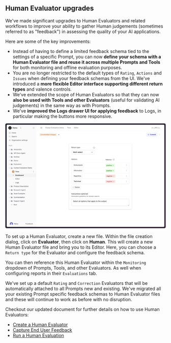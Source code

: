 ## Human Evaluator upgrades

We've made significant upgrades to Human Evaluators and related workflows to improve your ability to gather Human judgements (sometimes referred to as "feedback") in assessing the quality of your AI applications.

Here are some of the key improvements:

- Instead of having to define a limited feedback schema tied to the settings of a specific Prompt, you can now **define your schema with a Human Evaluator file and reuse it across multiple Prompts and Tools** for both monitoring and offline evaluation purposes.
- You are no longer restricted to the default types of `Rating`, `Actions` and `Issues` when defining your feedback schemas from the UI. We've introduced a **more flexible Editor interface supporting different return types** and valence controls.
- We've extended the scope of Human Evaluators so that they can now **also be used with Tools and other Evaluators** (useful for validating AI judgements) in the same way as with Prompts.
- We've **improved the Logs drawer UI for applying feedback** to Logs, in particular making the buttons more responsive. 

![Tone evaluator set up with options and instructions](../assets/images/setup-tone-human-evaluator-no-tip.png)


To set up a Human Evaluator, create a new file. Within the file creation dialog, click on **Evaluator**, then click on **Human**.
This will create a new Human Evaluator file and bring you to its Editor. Here, you can choose a `Return type` for the Evaluator and configure the feedback schema.

You can then reference this Human Evaluator within the `Monitoring` dropdown of Prompts, Tools, and other Evaluators. As well when configuring reports in their `Evaluations` tab.  

We've set up a default `Rating` and `Correction` Evaluators that will be automatically attached to all Prompts new and existing. We've migrated all your existing Prompt specific feedback schemas to Human Evaluator files and these will continue to work as before with no disruption.

Checkout our updated document for further details on how to use Human Evaluators:

- [Create a Human Evaluator](/docs/v5/evaluation/guides/human-evaluator)
- [Capture End User Feedback](/docs/v5/observability/guides/capture-user-feedback)
- [Run a Human Evaluation](/docs/v5/evaluation/guides/run-human-evaluation)
